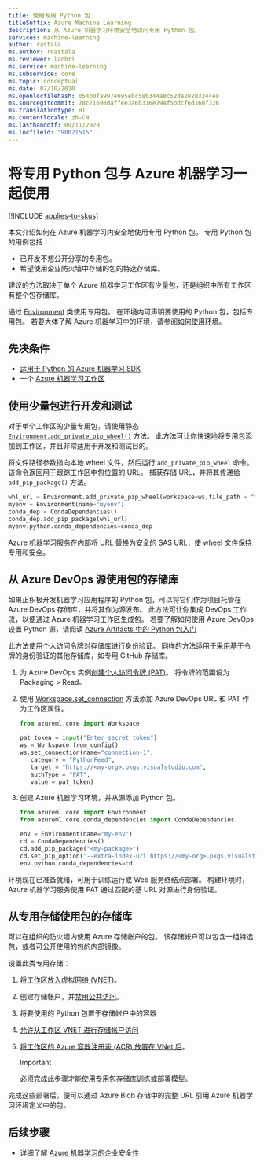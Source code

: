 ```yaml
---
title: 使用专用 Python 包
titleSuffix: Azure Machine Learning
description: 从 Azure 机器学习环境安全地访问专用 Python 包。
services: machine-learning
author: rastala
ms.author: roastala
ms.reviewer: laobri
ms.service: machine-learning
ms.subservice: core
ms.topic: conceptual
ms.date: 07/10/2020
ms.openlocfilehash: 054b0fa9974695ebc58b344a8c52da28283244e8
ms.sourcegitcommit: 78c71698daffee3a6b316e794f5bdcf6d160f326
ms.translationtype: HT
ms.contentlocale: zh-CN
ms.lasthandoff: 09/11/2020
ms.locfileid: "90021515"
---
```

# <a name="use-private-python-packages-with-azure-machine-learning"></a>将专用 Python 包与 Azure 机器学习一起使用
[!INCLUDE [applies-to-skus](../../includes/aml-applies-to-basic-enterprise-sku.md)]

本文介绍如何在 Azure 机器学习内安全地使用专用 Python 包。 专用 Python 包的用例包括：

 * 已开发不想公开分享的专用包。
 * 希望使用企业防火墙中存储的包的特选存储库。

建议的方法取决于单个 Azure 机器学习工作区有少量包，还是组织中所有工作区有整个包存储库。

通过 [Environment](https://docs.microsoft.com/python/api/azureml-core/azureml.core.environment.environment) 类使用专用包。 在环境内可声明要使用的 Python 包，包括专用包。 若要大体了解 Azure 机器学习中的环境，请参阅[如何使用环境](how-to-use-environments.md)。 

## <a name="prerequisites"></a>先决条件

 * [适用于 Python 的 Azure 机器学习 SDK](https://docs.microsoft.com/python/api/overview/azure/ml/install?view=azure-ml-py)
 * 一个 [Azure 机器学习工作区](how-to-manage-workspace.md)

## <a name="use-small-number-of-packages-for-development-and-testing"></a>使用少量包进行开发和测试

对于单个工作区的少量专用包，请使用静态 [`Environment.add_private_pip_wheel()`](https://docs.microsoft.com/python/api/azureml-core/azureml.core.environment.environment?view=azure-ml-py#add-private-pip-wheel-workspace--file-path--exist-ok-false-) 方法。 此方法可让你快速地将专用包添加到工作区，并且非常适用于开发和测试目的。

将文件路径参数指向本地 wheel 文件，然后运行 ```add_private_pip_wheel``` 命令。 该命令返回用于跟踪工作区中包位置的 URL。 捕获存储 URL，并将其传递给 `add_pip_package()` 方法。

```python
whl_url = Environment.add_private_pip_wheel(workspace=ws,file_path = "my-custom.whl")
myenv = Environment(name="myenv")
conda_dep = CondaDependencies()
conda_dep.add_pip_package(whl_url)
myenv.python.conda_dependencies=conda_dep
```

Azure 机器学习服务在内部将 URL 替换为安全的 SAS URL，使 wheel 文件保持专用和安全。

## <a name="use-a-repository-of-packages-from-azure-devops-feed"></a>从 Azure DevOps 源使用包的存储库

如果正积极开发机器学习应用程序的 Python 包，可以将它们作为项目托管在 Azure DevOps 存储库，并将其作为源发布。 此方法可让你集成 DevOps 工作流，以便通过 Azure 机器学习工作区生成包。 若要了解如何使用 Azure DevOps 设置 Python 源，请阅读 [Azure Artifacts 中的 Python 包入门](https://docs.microsoft.com/azure/devops/artifacts/quickstarts/python-packages?view=azure-devops)

此方法使用个人访问令牌对存储库进行身份验证。 同样的方法适用于采用基于令牌的身份验证的其他存储库，如专用 GitHub 存储库。 

 1. 为 Azure DevOps 实例[创建个人访问令牌 (PAT)](https://docs.microsoft.com/azure/devops/organizations/accounts/use-personal-access-tokens-to-authenticate?view=azure-devops&tabs=preview-page#create-a-pat)。 将令牌的范围设为 Packaging > Read。 

 2. 使用 [Workspace.set_connection](https://docs.microsoft.com/python/api/azureml-core/azureml.core.workspace.workspace?view=azure-ml-py#set-connection-name--category--target--authtype--value-) 方法添加 Azure DevOps URL 和 PAT 作为工作区属性。

     ```python
    from azureml.core import Workspace
    
    pat_token = input("Enter secret token")
    ws = Workspace.from_config()
    ws.set_connection(name="connection-1", 
        category = "PythonFeed",
        target = "https://<my-org>.pkgs.visualstudio.com", 
        authType = "PAT", 
        value = pat_token) 
     ```

 3. 创建 Azure 机器学习环境，并从源添加 Python 包。
    
    ```python
    from azureml.core import Environment
    from azureml.core.conda_dependencies import CondaDependencies
    
    env = Environment(name="my-env")
    cd = CondaDependencies()
    cd.add_pip_package("<my-package>")
    cd.set_pip_option("--extra-index-url https://<my-org>.pkgs.visualstudio.com/<my-project>/_packaging/<my-feed>/pypi/simple")
    env.python.conda_dependencies=cd
    ```

环境现在已准备就绪，可用于训练运行或 Web 服务终结点部署。 构建环境时，Azure 机器学习服务使用 PAT 通过匹配的基 URL 对源进行身份验证。

## <a name="use-a-repository-of-packages-from-private-storage"></a>从专用存储使用包的存储库

可以在组织的防火墙内使用 Azure 存储帐户的包。 该存储帐户可以包含一组特选包，或者可公开使用的包的内部镜像。

设置此类专用存储：

 1. [将工作区放入虚拟网络 (VNET)](how-to-enable-virtual-network.md)。
 2. 创建存储帐户，并[禁用公共访问](/storage/common/storage-network-security)。
 2. 将要使用的 Python 包置于存储帐户中的容器 
 3. [允许从工作区 VNET 进行存储帐户访问](/storage/common/storage-network-security#grant-access-from-a-virtual-network) 
1. [将工作区的 Azure 容器注册表 (ACR) 放置在 VNet 后](how-to-enable-virtual-network.md#azure-container-registry)。

    > [!IMPORTANT]
    > 必须完成此步骤才能使用专用包存储库训练或部署模型。

完成这些部署后，便可以通过 Azure Blob 存储中的完整 URL 引用 Azure 机器学习环境定义中的包。

## <a name="next-steps"></a>后续步骤

 * 详细了解 [Azure 机器学习的企业安全性](concept-enterprise-security.md)

